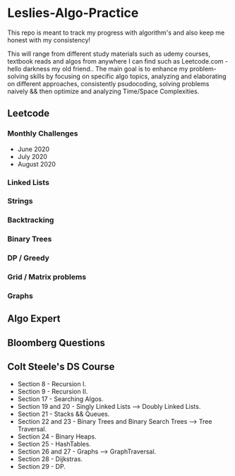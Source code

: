 # Leslies-Algo-Practice

This repo is meant to track my progress with algorithm's and also keep me honest with my consistency!

This will range from different study materials such as udemy courses, textbook reads and algos from anywhere I can find such as Leetcode.com - hello darkness my old friend.. 
The main goal is to enhance my problem-solving skills by focusing on specific algo topics, analyzing and elaborating on different approaches, consistently psudocoding, solving problems naively && then optimize and analyzing Time/Space Complexities. 

## Leetcode

### Monthly Challenges
- June 2020
- July 2020
- August 2020

### Linked Lists

### Strings

### Backtracking

### Binary Trees

### DP / Greedy

### Grid / Matrix problems

### Graphs


## Algo Expert


## Bloomberg Questions


## Colt Steele's DS Course
- Section 8 - Recursion I.
- Section 9 - Recursion II.
- Section 17 - Searching Algos.
- Section 19 and 20 - Singly Linked Lists --> Doubly Linked Lists.
- Section 21 - Stacks && Queues.
- Section 22 and 23 - Binary Trees and Binary Search Trees --> Tree Traversal.
- Section 24 - Binary Heaps.
- Section 25 - HashTables.
- Section 26 and 27 - Graphs --> GraphTraversal.
- Section 28 - Dijkstras.
- Section 29 - DP.

